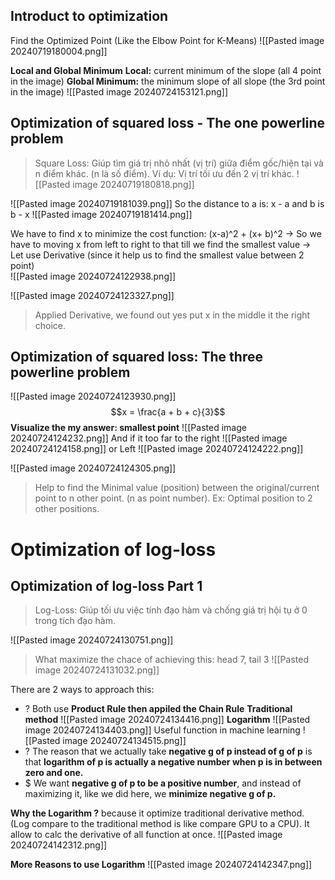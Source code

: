 ## Introduct to optimization
Find the Optimized Point (Like the Elbow Point for K-Means)
![[Pasted image 20240719180004.png]]

**Local and Global Minimum**
**Local:** current minimum of the slope (all 4 point in the image)
**Global Minimum:** the minimum slope of all slope (the 3rd point in the image)
![[Pasted image 20240724153121.png]]

## Optimization of squared loss - The one powerline problem 
>Square Loss: Giúp tìm giá trị nhỏ nhất (vị trí) giữa điểm gốc/hiện tại và n điểm khác. (n là số điểm). Ví dụ: Vị trí tối ưu đến 2 vị trí khác.
![[Pasted image 20240719180818.png]]

![[Pasted image 20240719181039.png]]
So the distance to a is: x - a 
and b is b - x
![[Pasted image 20240719181414.png]] 

We have to find x to minimize the cost function: (x-a)^2 + (x+ b)^2 -> So we have to moving x from left to right to that till we find the smallest value -> Let use Derivative (since it help us to find the smallest value between 2 point)  
 ![[Pasted image 20240724122938.png]]

![[Pasted image 20240724123327.png]]
> Applied Derivative, we found out yes put x in the middle it the right choice.

## Optimization of squared loss: The three powerline problem
![[Pasted image 20240724123930.png]]
$$x = \frac{a + b + c}{3}$$
**Visualize the my answer: smallest point**
![[Pasted image 20240724124232.png]]
And if it too far to the right
![[Pasted image 20240724124158.png]]
or Left
![[Pasted image 20240724124222.png]]

![[Pasted image 20240724124305.png]]
> Help to find the Minimal value (position) between the original/current point to n other point. (n as  point number). Ex: Optimal position to 2 other positions.

# Optimization of log-loss
## Optimization of log-loss Part 1
>Log-Loss: Giúp tối ưu việc tính đạo hàm và chống giá trị hội tụ ở 0 trong tích đạo hàm.

![[Pasted image 20240724130751.png]]
> What maximize the chace of achieving this: head 7, tail 3
![[Pasted image 20240724131032.png]]

There are 2 ways to approach this: 
+ ? Both use **Product Rule then appiled the Chain Rule**
**Traditional method**
![[Pasted image 20240724134416.png]]
**Logarithm**
![[Pasted image 20240724134403.png]]
Useful function in machine learning
![[Pasted image 20240724134515.png]]
+ ? The reason that we actually take **negative g of p instead of g of p** is that **logarithm of p is actually a negative number when p is in between zero and one.**
+ $ We want **negative g of p to be a positive number**, and instead of maximizing it, like we did here, we **minimize negative g of p.**

**Why the Logarithm ?** because it optimize traditional derivative method. (Log compare to the traditional method is like compare GPU to a CPU). It allow to calc the derivative of all function at once. ![[Pasted image 20240724142312.png]]

**More Reasons to use Logarithm**
![[Pasted image 20240724142347.png]]

